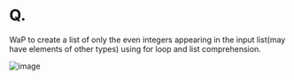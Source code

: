# Q. 
WaP to create a list of only the even integers appearing in the input list(may have elements of 
other types) using for loop and list comprehension.


![image](https://github.com/user-attachments/assets/f194db6c-e516-4b6f-bb2f-223d24559f61)
